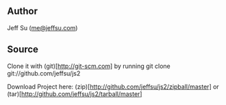 Author
------

Jeff Su (me@jeffsu.com)

Source
--------

Clone it with (git)[http://git-scm.com] by running
    git clone git://github.com/jeffsu/js2

Download Project here: (zip)[http://github.com/jeffsu/js2/zipball/master] or (tar)[http://github.com/jeffsu/js2/tarball/master]



